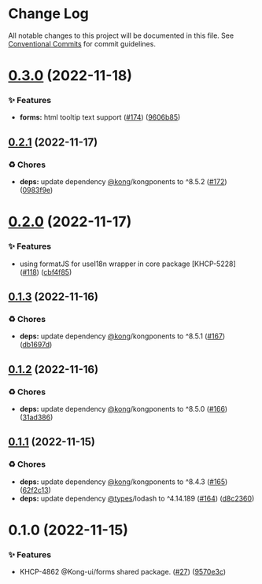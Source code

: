 # Change Log

All notable changes to this project will be documented in this file.
See [Conventional Commits](https://conventionalcommits.org) for commit guidelines.

# [0.3.0](https://github.com/Kong/kong-ui-shared-components/compare/@kong-ui/forms@0.2.1...@kong-ui/forms@0.3.0) (2022-11-18)


### ✨ Features

* **forms:** html tooltip text support ([#174](https://github.com/Kong/kong-ui-shared-components/issues/174)) ([9606b85](https://github.com/Kong/kong-ui-shared-components/commit/9606b853888824f23518c0e9e143029d8796d195))





## [0.2.1](https://github.com/Kong/kong-ui-shared-components/compare/@kong-ui/forms@0.2.0...@kong-ui/forms@0.2.1) (2022-11-17)


### ♻️ Chores

* **deps:** update dependency [@kong](https://github.com/kong)/kongponents to ^8.5.2 ([#172](https://github.com/Kong/kong-ui-shared-components/issues/172)) ([0983f9e](https://github.com/Kong/kong-ui-shared-components/commit/0983f9e2989431167479e06417a7da6545dc4204))





# [0.2.0](https://github.com/Kong/kong-ui-shared-components/compare/@kong-ui/forms@0.1.3...@kong-ui/forms@0.2.0) (2022-11-17)


### ✨ Features

* using formatJS for useI18n wrapper in core package [KHCP-5228] ([#118](https://github.com/Kong/kong-ui-shared-components/issues/118)) ([cbf4f85](https://github.com/Kong/kong-ui-shared-components/commit/cbf4f858c9fe9cc2152a88ff265f8b9642434b96))





## [0.1.3](https://github.com/Kong/kong-ui-shared-components/compare/@kong-ui/forms@0.1.2...@kong-ui/forms@0.1.3) (2022-11-16)


### ♻️ Chores

* **deps:** update dependency [@kong](https://github.com/kong)/kongponents to ^8.5.1 ([#167](https://github.com/Kong/kong-ui-shared-components/issues/167)) ([db1697d](https://github.com/Kong/kong-ui-shared-components/commit/db1697da1697ff742a5fe311bff08324707a5043))





## [0.1.2](https://github.com/Kong/kong-ui-shared-components/compare/@kong-ui/forms@0.1.1...@kong-ui/forms@0.1.2) (2022-11-16)


### ♻️ Chores

* **deps:** update dependency [@kong](https://github.com/kong)/kongponents to ^8.5.0 ([#166](https://github.com/Kong/kong-ui-shared-components/issues/166)) ([31ad386](https://github.com/Kong/kong-ui-shared-components/commit/31ad38615283eba284ab94112994793c195b7922))





## [0.1.1](https://github.com/Kong/kong-ui-shared-components/compare/@kong-ui/forms@0.1.0...@kong-ui/forms@0.1.1) (2022-11-15)


### ♻️ Chores

* **deps:** update dependency [@kong](https://github.com/kong)/kongponents to ^8.4.3 ([#165](https://github.com/Kong/kong-ui-shared-components/issues/165)) ([62f2c13](https://github.com/Kong/kong-ui-shared-components/commit/62f2c134c06ba29b58edeb40e0f35524fcae3be3))
* **deps:** update dependency [@types](https://github.com/types)/lodash to ^4.14.189 ([#164](https://github.com/Kong/kong-ui-shared-components/issues/164)) ([d8c2360](https://github.com/Kong/kong-ui-shared-components/commit/d8c2360c9017d31d786dbf5b88477c1a1b848d5b))





# 0.1.0 (2022-11-15)


### ✨ Features

* KHCP-4862 @Kong-ui/forms shared package. ([#27](https://github.com/Kong/kong-ui-shared-components/issues/27)) ([9570e3c](https://github.com/Kong/kong-ui-shared-components/commit/9570e3c04fd6d42107232bb8c972bd2aa6e58ab9))
